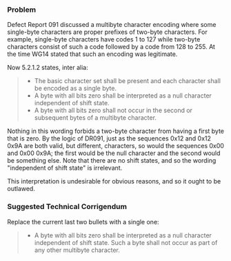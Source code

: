 ### Problem

Defect Report 091 discussed a multibyte character encoding where some
single-byte characters are proper prefixes of two-byte characters. For example,
single-byte characters have codes 1 to 127 while two-byte characters consist of
such a code followed by a code from 128 to 255\. At the time WG14 stated that
such an encoding was legitimate.

Now 5.2.1.2 states, inter alia:

> * The basic character set shall be present and each character shall be encoded as a single byte.
> * A byte with all bits zero shall be interpreted as a null character independent of shift state.
> * A byte with all bits zero shall not occur in the second or subsequent bytes of a multibyte character.

Nothing in this wording forbids a two-byte character from having a first byte
that is zero. By the logic of DR091, just as the sequences 0x12 and 0x12 0x9A
are both valid, but different, characters, so would the sequences 0x00 and 0x00
0x9A; the first would be the null character and the second would be something
else. Note that there are no shift states, and so the wording "independent of
shift state" is irrelevant.

This interpretation is undesirable for obvious reasons, and so it ought to be
outlawed.

### Suggested Technical Corrigendum

Replace the current last two bullets with a single one:

> * A byte with all bits zero shall be interpreted as a null character independent of shift state. Such a byte shall not occur as part of any other multibyte character.

